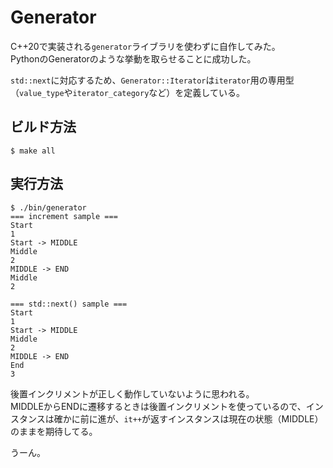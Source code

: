 # Generator

C++20で実装される`generator`ライブラリを使わずに自作してみた。  
PythonのGeneratorのような挙動を取らせることに成功した。

`std::next`に対応するため、`Generator::Iterator`は`iterator`用の専用型（`value_type`や`iterator_category`など）を定義している。

## ビルド方法

```console
$ make all
```

## 実行方法

```console
$ ./bin/generator
=== increment sample ===
Start
1
Start -> MIDDLE
Middle
2
MIDDLE -> END
Middle
2

=== std::next() sample ===
Start
1
Start -> MIDDLE
Middle
2
MIDDLE -> END
End
3
```

後置インクリメントが正しく動作していないように思われる。  
MIDDLEからENDに遷移するときは後置インクリメントを使っているので、インスタンスは確かに前に進が、`it++`が返すインスタンスは現在の状態（MIDDLE）のままを期待してる。

うーん。
